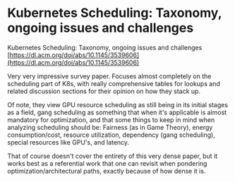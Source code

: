 # Kubernetes Scheduling: Taxonomy, ongoing issues and challenges
Kubernetes Scheduling: Taxonomy, ongoing issues and challenges [https://dl.acm.org/doi/abs/10.1145/3539606](https://dl.acm.org/doi/abs/10.1145/3539606)

Very very impressive survey paper. Focuses almost completely on the scheduling part of K8s, with really comprehensive tables for lookups and related discussion sections for their opinion on how they stack up.

Of note, they view GPU resource scheduling as still being in its initial stages as a field, gang scheduling as something that when it's applicable is almost mandatory for optimization, and that some things to keep in mind when analyzing scheduling should be: Fairness (as in Game Theory), energy consumption/cost, resource utilization, dependency (gang scheduling), special resources like GPU's, and latency. 

That of course doesn't cover the entirety of this very dense paper, but it works best as a referential work that one can revisit when pondering optimization/architectural paths, exactly because of how dense it is. 
